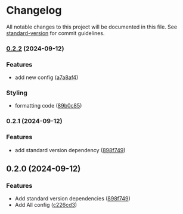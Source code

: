 # Changelog

All notable changes to this project will be documented in this file. See [standard-version](https://github.com/conventional-changelog/standard-version) for commit guidelines.

### [0.2.2](https://github.com/krbaio3/lib-ts-core/compare/v0.2.1...v0.2.2) (2024-09-12)


### Features

* add new config ([a7a8af4](https://github.com/krbaio3/lib-ts-core/commit/a7a8af4cb696cfb40b04e9fb3e4f047abd75b23c))


### Styling

* formatting code ([89b0c85](https://github.com/krbaio3/lib-ts-core/commit/89b0c8557d561831a6fb3321b55e0aa5b9ffc0ff))

### 0.2.1 (2024-09-12)

### Features

- add standard version dependency ([898f749](https://github.com/krbaio3/lib-ts-core/commit/898f74978bd82f110f7eae4daa273c18b78ebebc))

## 0.2.0 (2024-09-12)

### Features

- Add standard version dependencies ([898f749](https://github.com/krbaio3/lib-ts-core/commit/898f74978bd82f110f7eae4daa273c18b78ebebc))
- Add All config ([c226cd3](https://github.com/krbaio3/lib-ts-core/commit/c226cd38328f322e84911e94ca1b69dec9934ca2))
